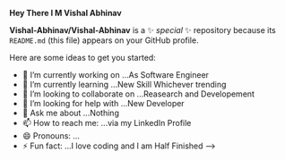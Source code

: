 **Hey There I M Vishal Abhinav**

**Vishal-Abhinav/Vishal-Abhinav** is a ✨ _special_ ✨ repository because its `README.md` (this file) appears on your GitHub profile.

Here are some ideas to get you started:

- 🔭 I’m currently working on ...As Software Engineer
- 🌱 I’m currently learning ...New Skill Whichever trending
- 👯 I’m looking to collaborate on ...Reasearch and Developement
- 🤔 I’m looking for help with ...New Developer
- 💬 Ask me about ...Nothing 
- 📫 How to reach me: ...via my LinkedIn Profile 
- 😄 Pronouns: ...
- ⚡ Fun fact: ...I love coding and I am Half Finished
-->
